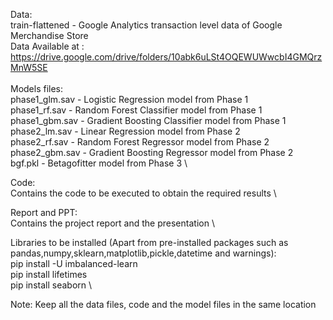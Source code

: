 Data: \
train-flattened - Google Analytics transaction level data of Google Merchandise Store \
Data Available at : https://drive.google.com/drive/folders/10abk6uLSt4OQEWUWwcbI4GMQrzMnW5SE \
\
Models files: \
phase1_glm.sav - Logistic Regression model from Phase 1 \
phase1_rf.sav - Random Forest Classifier model from Phase 1 \
phase1_gbm.sav - Gradient Boosting Classifier model from Phase 1 \
phase2_lm.sav - Linear Regression model from Phase 2 \
phase2_rf.sav - Random Forest Regressor model from Phase 2 \
phase2_gbm.sav - Gradient Boosting Regressor model from Phase 2 \
bgf.pkl - Betagofitter model from Phase 3 \

Code: \
Contains the code to be executed to obtain the required results \

Report and PPT: \
Contains the project report and the presentation \

Libraries to be installed (Apart from pre-installed packages such as pandas,numpy,sklearn,matplotlib,pickle,datetime and warnings): \
pip install -U imbalanced-learn \
pip install lifetimes \
pip install seaborn \


Note: Keep all the data files, code and the model files in the same location
